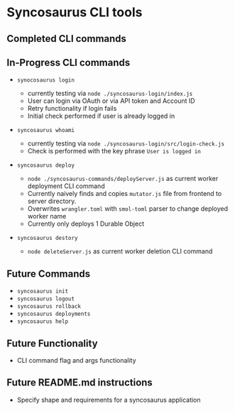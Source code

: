 # Syncosaurus CLI tools

## Completed CLI commands

## In-Progress CLI commands

- `synocosaurus login`
  - currently testing via `node ./syncosaurus-login/index.js`
  - User can login via OAuth or via API token and Account ID
  - Retry functionality if login fails
  - Initial check performed if user is already logged in

- `syncosaurus whoami`
  - currently testing via `node ./syncosaurus-login/src/login-check.js`
  - Check is performed with the key phrase `User is logged in`

- `syncosaurus deploy`
  - `node ./syncosaurus-commands/deployServer.js` as current worker deployment CLI command
  - Currently naively finds and copies `mutator.js` file from frontend to server directory.
  - Overwrites `wrangler.toml` with `smol-toml` parser to change deployed worker name
  - Currently only deploys 1 Durable Object

- `syncosaurus destory`
  - `node deleteServer.js` as current worker deletion CLI command

## Future Commands

- `syncosaurus init`
- `syncosaurus logout`
- `syncosaurus rollback`
- `syncosaurus deployments`
- `syncosaurus help`

## Future Functionality

- CLI command flag and args functionality

## Future README.md instructions

- Specify shape and requirements for a syncosaurus application